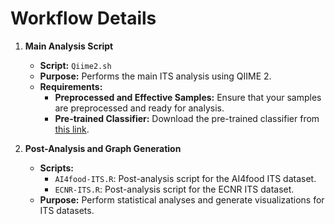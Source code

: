# Workflow Details

1. **Main Analysis Script**
   
   - **Script:** `Qiime2.sh`
   - **Purpose:** Performs the main ITS analysis using QIIME 2.
   - **Requirements:**
     - **Preprocessed and Effective Samples:** Ensure that your samples are preprocessed and ready for analysis.
     - **Pre-trained Classifier:** Download the pre-trained classifier from [this link](https://github.com/colinbrislawn/unite-train/releases/download/v10.0-v04.04.2024-qiime2-2024.5/unite_ver10_99_04.04.2024-Q2-2024.5.qza).


2. **Post-Analysis and Graph Generation**
   
   - **Scripts:**
     - `AI4food-ITS.R`: Post-analysis script for the AI4food ITS dataset.
     - `ECNR-ITS.R`: Post-analysis script for the ECNR ITS dataset.
   - **Purpose:** Perform statistical analyses and generate visualizations for ITS datasets.
